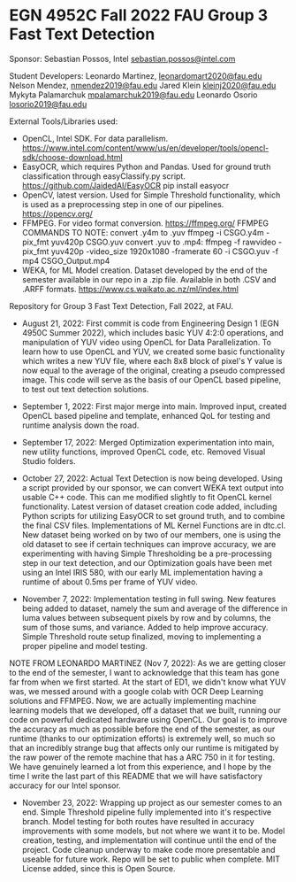 # EGN 4952C Fall 2022 FAU Group 3 Fast Text Detection

Sponsor: Sebastian Possos, Intel
sebastian.possos@intel.com

Student Developers:
Leonardo Martinez,	leonardomart2020@fau.edu
Nelson Mendez,		nmendez2019@fau.edu
Jared Klein 		kleinj2020@fau.edu
Mykyta Palamarchuk 	mpalamarchuk2019@fau.edu
Leonardo Osorio 	losorio2019@fau.edu

External Tools/Libraries used:
- OpenCL, Intel SDK. For data parallelism.
    https://www.intel.com/content/www/us/en/developer/tools/opencl-sdk/choose-download.html
- EasyOCR, which requires Python and Pandas. Used for ground truth classification through easyClassify.py script.
    https://github.com/JaidedAI/EasyOCR
    pip install easyocr
- OpenCV, latest version. Used for Simple Threshold functionality, which is used as a preprocessing step in one of our pipelines.
    https://opencv.org/
- FFMPEG. For video format conversion.
    https://ffmpeg.org/
    FFMPEG COMMANDS TO NOTE:
    convert .y4m to .yuv
    ffmpeg -i CSGO.y4m -pix_fmt yuv420p CSGO.yuv
    convert .yuv to .mp4:
    ffmpeg -f rawvideo -pix_fmt yuv420p -video_size 1920x1080 -framerate 60 -i CSGO.yuv -f mp4 CSGO_Output.mp4
- WEKA, for ML Model creation. Dataset developed by the end of the semester available in our repo in a .zip file.
    Available in both .CSV and .ARFF formats.
    https://www.cs.waikato.ac.nz/ml/index.html

Repository for Group 3 Fast Text Detection, Fall 2022, at FAU.

- August 21, 2022: First commit is code from Engineering Design 1 (EGN 4950C Summer 2022), which includes basic YUV 4:2:0 operations,
and manipulation of YUV video using OpenCL for Data Parallelization. To learn how to use OpenCL and YUV, we created some basic functionality
which writes a new YUV file, where each 8x8 block of pixel's Y value is now equal to the average of the original, creating a pseudo
compressed image. This code will serve as the basis of our OpenCL based pipeline, to test out text detection solutions.

- September 1, 2022: First major merge into main. Improved input, created OpenCL based pipeline and template, enhanced QoL for testing and runtime
analysis down the road.

- September 17, 2022: Merged Optimization experimentation into main, new utility functions, improved OpenCL code, etc. Removed Visual Studio folders.

- October 27, 2022: Actual Text Detection is now being developed. Using a script provided by our sponsor, we can convert WEKA text output into usable C++ code. This can me modified slightly to fit OpenCL kernel functionality. Latest version of dataset creation code added, including Python scripts for utilizing EasyOCR to set ground truth, and to combine the final CSV files. Implementations of ML Kernel Functions are in dtc.cl. New dataset being worked on by two of our members, one is using the old dataset to see if certain techniques can improve accuracy, we are experimenting with having Simple Thresholding be a pre-processing step in our text detection, and our Optimization goals have been met using an Intel IRIS 580, with our early ML implementation having a runtime of about 0.5ms per frame of YUV video.

- November 7, 2022: Implementation testing in full swing. New features being added to dataset, namely the sum and average of the difference in luma values between subsequent pixels by row and by columns, the sum of those sums, and variance. Added to help improve accuracy. Simple Threshold route setup finalized, moving to implementing a proper pipeline and model testing.

NOTE FROM LEONARDO MARTINEZ (Nov 7, 2022): As we are getting closer to the end of the semester, I want to acknowledge that this team has gone far from when we first started. At the start of ED1, we didn't know what YUV was, we messed around with a google colab with OCR Deep Learning solutions and FFMPEG. Now, we are actually implementing machine learning models that we developed, off a dataset that we built, running our code on powerful dedicated hardware using OpenCL. Our goal is to improve the accuracy as much as possible before the end of the semester, as our runtime (thanks to our optimization efforts) is extremely well, so much so that an incredibly strange bug that affects only our runtime is mitigated by the raw power of the remote machine that has a ARC 750 in it for testing. We have genuinely learned a lot from this experience, and I hope by the time I write the last part of this README that we will have satisfactory accuracy for our Intel sponsor.

- November 23, 2022: Wrapping up project as our semester comes to an end. Simple Threshold pipeline fully implemented into it's respective branch. Model testing for both routes have resulted in accuracy improvements with some models, but not where we want it to be. Model creation, testing, and implementation will continue until the end of the project. Code cleanup underway to make code more presentable and useable for future work. Repo will be set to public when complete. MIT License added, since this is Open Source.